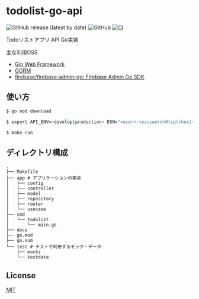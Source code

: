 # todolist-go-api
![GitHub release (latest by date)](https://img.shields.io/github/v/release/kzuabe/todolist-go-api)
![GitHub](https://img.shields.io/github/license/kzuabe/todolist-go-api)
[![CI](https://github.com/kzuabe/todolist-go-api/actions/workflows/ci.yml/badge.svg)](https://github.com/kzuabe/todolist-go-api/actions/workflows/ci.yml)

Todoリストアプリ API Go実装

主な利用OSS
- [Gin Web Framework](https://gin-gonic.com/)
- [GORM](https://gorm.io/)
- [firebase/firebase-admin-go: Firebase Admin Go SDK](https://github.com/firebase/firebase-admin-go)


## 使い方


```bash
$ go mod download

$ export API_ENV=<develop|production> DSN="<user>:<password>@tcp(<host>:3306)/<dbname>" GOOGLE_APPLICATION_CREDENTIALS="<Path to service-account-file.json>"

$ make run
```

## ディレクトリ構成

```
.
├── Makefile
├── app # アプリケーションの実装
│   ├── config
│   ├── controller
│   ├── model
│   ├── repository
│   ├── router
│   └── usecase
├── cmd
│   └── todolist
│       └── main.go
├── docs
├── go.mod
├── go.sum
└── test # テストで利用するモック・データ
    ├── mocks
    └── testdata
```

## License
[MIT](https://choosealicense.com/licenses/mit/)
